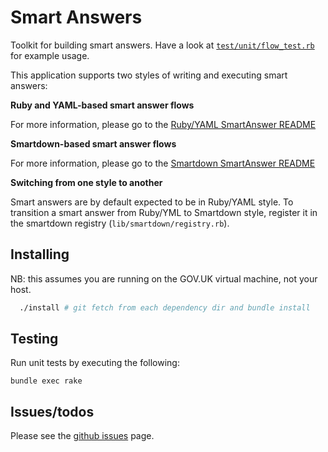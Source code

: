 Smart Answers
=============

Toolkit for building smart answers. Have a look at
[`test/unit/flow_test.rb`](test/unit/flow_test.rb) for example usage.

This application supports two styles of writing and executing smart answers:

**Ruby and YAML-based smart answer flows**

For more information, please go to the [Ruby/YAML SmartAnswer README](lib/smart_answer_flows/README.md)

**Smartdown-based smart answer flows**

For more information, please go to the [Smartdown SmartAnswer README](lib/smartdown_flows/README.md)

**Switching from one style to another**

Smart answers are by default expected to be in Ruby/YAML style.
To transition a smart answer from Ruby/YML to Smartdown style, register it in the smartdown registry (`lib/smartdown/registry.rb`).

Installing
----------

NB: this assumes you are running on the GOV.UK virtual machine, not your host.

```bash
  ./install # git fetch from each dependency dir and bundle install
```

Testing
------------
Run unit tests by executing the following:

    bundle exec rake

Issues/todos
------------

Please see the [github issues](https://github.com/alphagov/smart-answers/issues) page.
